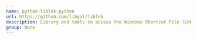 ```yaml
---
name: python-liblnk-python
url: https://github.com/libyal/liblnk
description: Library and tools to access the Windows Shortcut File (LNK) format.
group: None
---
```

